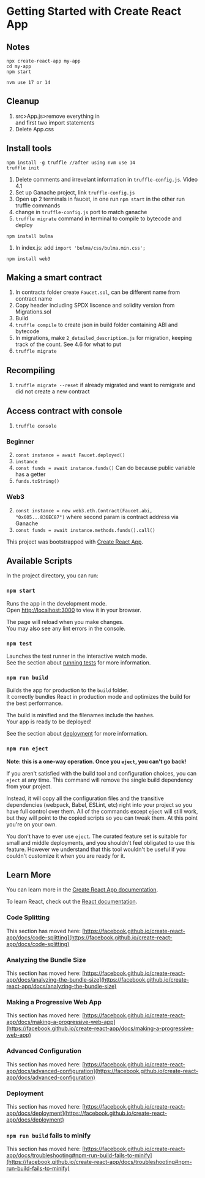 # Getting Started with Create React App

## Notes
```
npx create-react-app my-app
cd my-app
npm start
```
```
nvm use 17 or 14
```

## Cleanup
1. src>App.js>remove everything in <div className="App"> and first two import
   statements
2. Delete App.css


## Install tools
```
npm install -g truffle //after using nvm use 14
truffle init
```
1. Delete comments and irrevelant information in `truffle-config.js`. Video 4.1
2. Set up Ganache project, link `truffle-config.js`
3. Open up 2 terminals in faucet, in one run `npm start` in the other run truffle commands
4. change in `truffle-config.js` port to match ganache
5. `truffle migrate` command in terminal to compile to bytecode and deploy

```
npm install bulma
```
1. In index.js: add `import 'bulma/css/bulma.min.css';`

```
npm install web3
```


## Making a smart contract
1. In contracts folder create `Faucet.sol`, can be different name from contract name
2. Copy header including SPDX liscence and solidity version from Migrations.sol
3. Build
4. `truffle compile` to create json in build folder containing ABI and bytecode
5. In migrations, make `2_detailed_description.js` for migration, keeping track of the count. See 4.6 for what to put
6. `truffle migrate`

## Recompiling
1. `truffle migrate --reset` if already migrated and want to remigrate and did not create a new contract

## Access contract with console
1. `truffle console`
### Beginner
2. `const instance = await Faucet.deployed()`
3. `instance`
4. `const funds = await instance.funds()` Can do because public variable has a getter 
5. `funds.toString()`
### Web3
2. `const instance = new web3.eth.Contract(Faucet.abi, "0x605...836EC87")` where second param is contract address via Ganache
3. `const funds = await instance.methods.funds().call()`

This project was bootstrapped with [Create React App](https://github.com/facebook/create-react-app).

## Available Scripts

In the project directory, you can run:

### `npm start`

Runs the app in the development mode.\
Open [http://localhost:3000](http://localhost:3000) to view it in your browser.

The page will reload when you make changes.\
You may also see any lint errors in the console.

### `npm test`

Launches the test runner in the interactive watch mode.\
See the section about [running tests](https://facebook.github.io/create-react-app/docs/running-tests) for more information.

### `npm run build`

Builds the app for production to the `build` folder.\
It correctly bundles React in production mode and optimizes the build for the best performance.

The build is minified and the filenames include the hashes.\
Your app is ready to be deployed!

See the section about [deployment](https://facebook.github.io/create-react-app/docs/deployment) for more information.

### `npm run eject`

**Note: this is a one-way operation. Once you `eject`, you can't go back!**

If you aren't satisfied with the build tool and configuration choices, you can `eject` at any time. This command will remove the single build dependency from your project.

Instead, it will copy all the configuration files and the transitive dependencies (webpack, Babel, ESLint, etc) right into your project so you have full control over them. All of the commands except `eject` will still work, but they will point to the copied scripts so you can tweak them. At this point you're on your own.

You don't have to ever use `eject`. The curated feature set is suitable for small and middle deployments, and you shouldn't feel obligated to use this feature. However we understand that this tool wouldn't be useful if you couldn't customize it when you are ready for it.

## Learn More

You can learn more in the [Create React App documentation](https://facebook.github.io/create-react-app/docs/getting-started).

To learn React, check out the [React documentation](https://reactjs.org/).

### Code Splitting

This section has moved here: [https://facebook.github.io/create-react-app/docs/code-splitting](https://facebook.github.io/create-react-app/docs/code-splitting)

### Analyzing the Bundle Size

This section has moved here: [https://facebook.github.io/create-react-app/docs/analyzing-the-bundle-size](https://facebook.github.io/create-react-app/docs/analyzing-the-bundle-size)

### Making a Progressive Web App

This section has moved here: [https://facebook.github.io/create-react-app/docs/making-a-progressive-web-app](https://facebook.github.io/create-react-app/docs/making-a-progressive-web-app)

### Advanced Configuration

This section has moved here: [https://facebook.github.io/create-react-app/docs/advanced-configuration](https://facebook.github.io/create-react-app/docs/advanced-configuration)

### Deployment

This section has moved here: [https://facebook.github.io/create-react-app/docs/deployment](https://facebook.github.io/create-react-app/docs/deployment)

### `npm run build` fails to minify

This section has moved here: [https://facebook.github.io/create-react-app/docs/troubleshooting#npm-run-build-fails-to-minify](https://facebook.github.io/create-react-app/docs/troubleshooting#npm-run-build-fails-to-minify)
